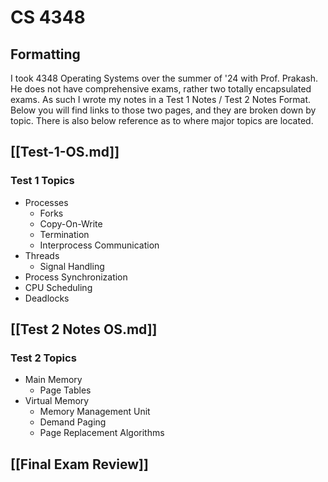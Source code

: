 # CS 4348

## Formatting

I took 4348 Operating Systems over the summer of '24 with Prof. Prakash. He does not have comprehensive exams, rather two totally encapsulated exams. As such I wrote my notes in a Test 1 Notes / Test 2 Notes Format. Below you will find links to those two pages, and they are broken down by topic. There is also below reference as to where major topics are located.

## [[Test-1-OS.md]]

### Test 1 Topics

- Processes
  - Forks
  - Copy-On-Write
  - Termination
  - Interprocess Communication
- Threads
  - Signal Handling
- Process Synchronization
- CPU Scheduling
- Deadlocks

## [[Test 2 Notes OS.md]]

### Test 2 Topics

- Main Memory
  - Page Tables
- Virtual Memory
  - Memory Management Unit
  - Demand Paging
  - Page Replacement Algorithms

## [[Final Exam Review]]
